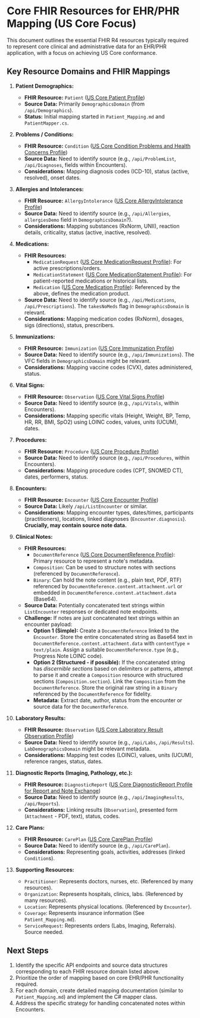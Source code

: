 # Core FHIR Resources for EHR/PHR Mapping (US Core Focus)

This document outlines the essential FHIR R4 resources typically required to represent core clinical and administrative data for an EHR/PHR application, with a focus on achieving US Core conformance.

## Key Resource Domains and FHIR Mappings

1.  **Patient Demographics:**
    *   **FHIR Resource:** `Patient` ([US Core Patient Profile](http://hl7.org/fhir/us/core/StructureDefinition/us-core-patient))
    *   **Source Data:** Primarily `DemographicsDomain` (from `/api/Demographics`).
    *   **Status:** Initial mapping started in `Patient_Mapping.md` and `PatientMapper.cs`.

2.  **Problems / Conditions:**
    *   **FHIR Resource:** `Condition` ([US Core Condition Problems and Health Concerns Profile](http://hl7.org/fhir/us/core/StructureDefinition/us-core-condition-problems-health-concerns))
    *   **Source Data:** Need to identify source (e.g., `/api/ProblemList`, `/api/Diagnoses`, fields within Encounters).
    *   **Considerations:** Mapping diagnosis codes (ICD-10), status (active, resolved), onset dates.

3.  **Allergies and Intolerances:**
    *   **FHIR Resource:** `AllergyIntolerance` ([US Core AllergyIntolerance Profile](http://hl7.org/fhir/us/core/StructureDefinition/us-core-allergyintolerance))
    *   **Source Data:** Need to identify source (e.g., `/api/Allergies`, `allergiesDemo` field in `DemographicsDomain`?).
    *   **Considerations:** Mapping substances (RxNorm, UNII), reaction details, criticality, status (active, inactive, resolved).

4.  **Medications:**
    *   **FHIR Resources:**
        *   `MedicationRequest` ([US Core MedicationRequest Profile](http://hl7.org/fhir/us/core/StructureDefinition/us-core-medicationrequest)): For active prescriptions/orders.
        *   `MedicationStatement` ([US Core MedicationStatement Profile](http://hl7.org/fhir/us/core/StructureDefinition/us-core-medicationstatement)): For patient-reported medications or historical lists.
        *   `Medication` ([US Core Medication Profile](http://hl7.org/fhir/us/core/StructureDefinition/us-core-medication)): Referenced by the above, defines the medication product.
    *   **Source Data:** Need to identify source (e.g., `/api/Medications`, `/api/Prescriptions`). The `takesNoMeds` flag in `DemographicsDomain` is relevant.
    *   **Considerations:** Mapping medication codes (RxNorm), dosages, sigs (directions), status, prescribers.

5.  **Immunizations:**
    *   **FHIR Resource:** `Immunization` ([US Core Immunization Profile](http://hl7.org/fhir/us/core/StructureDefinition/us-core-immunization))
    *   **Source Data:** Need to identify source (e.g., `/api/Immunizations`). The VFC fields in `DemographicsDomain` might be relevant.
    *   **Considerations:** Mapping vaccine codes (CVX), dates administered, status.

6.  **Vital Signs:**
    *   **FHIR Resource:** `Observation` ([US Core Vital Signs Profile](http://hl7.org/fhir/us/core/StructureDefinition/us-core-vital-signs))
    *   **Source Data:** Need to identify source (e.g., `/api/Vitals`, within Encounters).
    *   **Considerations:** Mapping specific vitals (Height, Weight, BP, Temp, HR, RR, BMI, SpO2) using LOINC codes, values, units (UCUM), dates.

7.  **Procedures:**
    *   **FHIR Resource:** `Procedure` ([US Core Procedure Profile](http://hl7.org/fhir/us/core/StructureDefinition/us-core-procedure))
    *   **Source Data:** Need to identify source (e.g., `/api/Procedures`, within Encounters).
    *   **Considerations:** Mapping procedure codes (CPT, SNOMED CT), dates, performers, status.

8.  **Encounters:**
    *   **FHIR Resource:** `Encounter` ([US Core Encounter Profile](http://hl7.org/fhir/us/core/StructureDefinition/us-core-encounter))
    *   **Source Data:** Likely `/api/ListEncounter` or similar.
    *   **Considerations:** Mapping encounter types, dates/times, participants (practitioners), locations, linked diagnoses (`Encounter.diagnosis`). **Crucially, may contain source note data.**

9.  **Clinical Notes:**
    *   **FHIR Resources:**
        *   `DocumentReference` ([US Core DocumentReference Profile](http://hl7.org/fhir/us/core/StructureDefinition/us-core-documentreference)): Primary resource to represent a note's metadata.
        *   `Composition`: Can be used to structure notes with sections (referenced by `DocumentReference`).
        *   `Binary`: Can hold the note content (e.g., plain text, PDF, RTF) referenced by `DocumentReference.content.attachment.url` or embedded in `DocumentReference.content.attachment.data` (Base64).
    *   **Source Data:** Potentially concatenated text strings within `ListEncounter` responses or dedicated note endpoints.
    *   **Challenge:** If notes are just concatenated text strings within an encounter payload:
        *   **Option 1 (Simple):** Create a `DocumentReference` linked to the `Encounter`. Store the entire concatenated string as Base64 text in `DocumentReference.content.attachment.data` with `contentType` = `text/plain`. Assign a suitable `DocumentReference.type` (e.g., Progress Note LOINC code).
        *   **Option 2 (Structured - if possible):** If the concatenated string has *discernible sections* based on delimiters or patterns, attempt to parse it and create a `Composition` resource with structured sections (`Composition.section`). Link the `Composition` from the `DocumentReference`. Store the original raw string in a `Binary` referenced by the `DocumentReference` for fidelity.
        *   **Metadata:** Extract date, author, status from the encounter or source data for the `DocumentReference`.

10. **Laboratory Results:**
    *   **FHIR Resource:** `Observation` ([US Core Laboratory Result Observation Profile](http://hl7.org/fhir/us/core/StructureDefinition/us-core-observation-lab))
    *   **Source Data:** Need to identify source (e.g., `/api/Labs`, `/api/Results`). `LabDemographicsDomain` might be relevant metadata.
    *   **Considerations:** Mapping test codes (LOINC), values, units (UCUM), reference ranges, status, dates.

11. **Diagnostic Reports (Imaging, Pathology, etc.):**
    *   **FHIR Resource:** `DiagnosticReport` ([US Core DiagnosticReport Profile for Report and Note Exchange](http://hl7.org/fhir/us/core/StructureDefinition/us-core-diagnosticreport-note))
    *   **Source Data:** Need to identify source (e.g., `/api/ImagingResults`, `/api/Reports`).
    *   **Considerations:** Linking results (`Observation`), presented form (`Attachment` - PDF, text), status, codes.

12. **Care Plans:**
    *   **FHIR Resource:** `CarePlan` ([US Core CarePlan Profile](http://hl7.org/fhir/us/core/StructureDefinition/us-core-careplan))
    *   **Source Data:** Need to identify source (e.g., `/api/CarePlan`).
    *   **Considerations:** Representing goals, activities, addresses (linked `Condition`s).

13. **Supporting Resources:**
    *   `Practitioner`: Represents doctors, nurses, etc. (Referenced by many resources).
    *   `Organization`: Represents hospitals, clinics, labs. (Referenced by many resources).
    *   `Location`: Represents physical locations. (Referenced by `Encounter`).
    *   `Coverage`: Represents insurance information (See `Patient_Mapping.md`).
    *   `ServiceRequest`: Represents orders (Labs, Imaging, Referrals). Source needed.

## Next Steps

1.  Identify the specific API endpoints and source data structures corresponding to each FHIR resource domain listed above.
2.  Prioritize the order of mapping based on core EHR/PHR functionality required.
3.  For each domain, create detailed mapping documentation (similar to `Patient_Mapping.md`) and implement the C# mapper class.
4.  Address the specific strategy for handling concatenated notes within Encounters.
